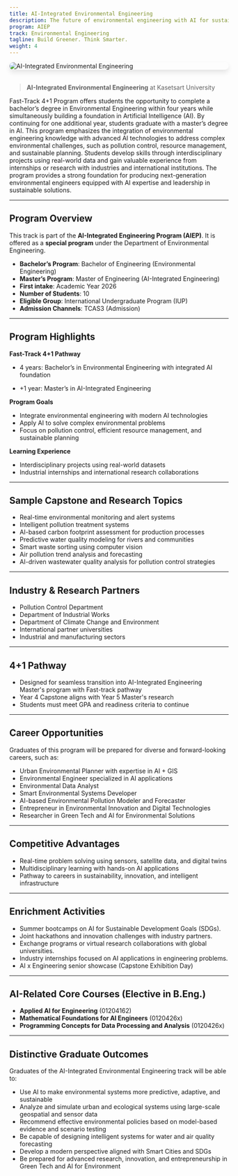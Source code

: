 ```yaml
---
title: AI-Integrated Environmental Engineering
description: The future of environmental engineering with AI for sustainability, climate resilience, and smart cities.
program: AIEP
track: Environmental Engineering
tagline: Build Greener. Think Smarter.
weight: 4
---
```


<img src="/img/banners/environmental-hero.png"
     alt="AI-Integrated Environmental Engineering"
     style="max-width: 100%; height: auto; margin: 0 0 2rem 0; border-radius: 1rem; box-shadow: 0 6px 12px rgba(0,0,0,0.1); display: block;" />

> **AI-Integrated Environmental Engineering** at Kasetsart University 
    
Fast-Track 4+1 Program offers students the opportunity to complete a bachelor’s degree in Environmental Engineering within four years while simultaneously building a foundation in Artificial Intelligence (AI). By continuing for one additional year, students graduate with a master’s degree in AI. This program emphasizes the integration of environmental engineering knowledge with advanced AI technologies to address complex environmental challenges, such as pollution control, resource management, and sustainable planning. Students develop skills through interdisciplinary projects using real-world data and gain valuable experience from internships or research with industries and international institutions. The program provides a strong foundation for producing next-generation environmental engineers equipped with AI expertise and leadership in sustainable solutions.

---

##  Program Overview

This track is part of the **AI-Integrated Engineering Program (AIEP)**. It is offered as a **special program** under the Department of Environmental Engineering.

-  **Bachelor’s Program**: Bachelor of Engineering (Environmental Engineering)
-  **Master’s Program**: Master of Engineering (AI-Integrated Engineering)
-  **First intake**: Academic Year 2026
-  **Number of Students**: 10
-  **Eligible Group**: International Undergraduate Program (IUP)
-  **Admission Channels**: TCAS3 (Admission)


---

##  Program Highlights

**Fast-Track 4+1 Pathway**

- 4 years: Bachelor’s in Environmental Engineering with integrated AI foundation

- +1 year: Master’s in AI-Integrated Engineering

**Program Goals**
- Integrate environmental engineering with modern AI technologies
- Apply AI to solve complex environmental problems
- Focus on pollution control, efficient resource management, and sustainable planning

**Learning Experience**
- Interdisciplinary projects using real-world datasets
- Industrial internships and international research collaborations


---

##  Sample Capstone and Research Topics

- Real-time environmental monitoring and alert systems
- Intelligent pollution treatment systems
- AI-based carbon footprint assessment for production processes
- Predictive water quality modeling for rivers and communities
- Smart waste sorting using computer vision
- Air pollution trend analysis and forecasting
- AI-driven wastewater quality analysis for pollution control strategies

---

##  Industry & Research Partners

- Pollution Control Department
- Department of Industrial Works
- Department of Climate Change and Environment
- International partner universities
- Industrial and manufacturing sectors

---

##  4+1 Pathway

- Designed for seamless transition into AI-Integrated Engineering Master's program with Fast-track pathway
- Year 4 Capstone aligns with Year 5 Master's research
- Students must meet GPA and readiness criteria to continue

---

##  Career Opportunities

Graduates of this program will be prepared for diverse and forward-looking careers, such as:
- Urban Environmental Planner with expertise in AI + GIS
- Environmental Engineer specialized in AI applications
- Environmental Data Analyst
- Smart Environmental Systems Developer
- AI-based Environmental Pollution Modeler and Forecaster
- Entrepreneur in Environmental Innovation and Digital Technologies
- Researcher in Green Tech and AI for Environmental Solutions

---

##  Competitive Advantages

- Real-time problem solving using sensors, satellite data, and digital twins
- Multidisciplinary learning with hands-on AI applications
- Pathway to careers in sustainability, innovation, and intelligent infrastructure

---

##  Enrichment Activities

- Summer bootcamps on AI for Sustainable Development Goals (SDGs).
- Joint hackathons and innovation challenges with industry partners.
- Exchange programs or virtual research collaborations with global universities.
- Industry internships focused on AI applications in engineering problems.
- AI x Engineering senior showcase (Capstone Exhibition Day)

---

##  AI-Related Core Courses (Elective in B.Eng.)

- **Applied AI for Engineering** (01204162)
- **Mathematical Foundations for AI Engineers** (0120426x)
- **Programming Concepts for Data Processing and Analysis** (0120426x)

---

##  Distinctive Graduate Outcomes

Graduates of the AI-Integrated Environmental Engineering track will be able to:

- Use AI to make environmental systems more predictive, adaptive, and sustainable
- Analyze and simulate urban and ecological systems using large-scale geospatial and sensor data
- Recommend effective environmental policies based on model-based evidence and scenario testing
- Be capable of designing intelligent systems for water and air quality forecasting
- Develop a modern perspective aligned with Smart Cities and SDGs
- Be prepared for advanced research, innovation, and entrepreneurship in Green Tech and AI for Environment